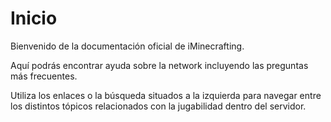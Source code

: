 # Inicio
Bienvenido de la documentación oficial de iMinecrafting.

Aquí podrás encontrar ayuda sobre la network incluyendo las preguntas más frecuentes.

Utiliza los enlaces o la búsqueda situados a la izquierda para navegar entre los distintos
tópicos relacionados con la jugabilidad dentro del servidor.
